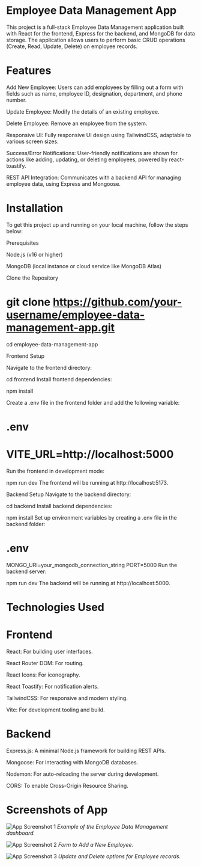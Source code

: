 # Employee Data Management App
This project is a full-stack Employee Data Management application built with React for the frontend, Express for the backend, and MongoDB for data storage. The application allows users to perform basic CRUD operations (Create, Read, Update, Delete) on employee records.


# Features
Add New Employee: Users can add employees by filling out a form with fields such as name, employee ID, designation, department, and phone number.

Update Employee: Modify the details of an existing employee.

Delete Employee: Remove an employee from the system.

Responsive UI: Fully responsive UI design using TailwindCSS, adaptable to various screen sizes.

Success/Error Notifications: User-friendly notifications are shown for actions like adding, updating, or deleting employees, powered by react-toastify.

REST API Integration: Communicates with a backend API for managing employee data, using Express and Mongoose.

# Installation
To get this project up and running on your local machine, follow the steps below:

Prerequisites

Node.js (v16 or higher)

MongoDB (local instance or cloud service like MongoDB Atlas)

Clone the Repository

# git clone https://github.com/your-username/employee-data-management-app.git

cd employee-data-management-app

Frontend Setup

Navigate to the frontend directory:

cd frontend
Install frontend dependencies:

npm install

Create a .env file in the frontend folder and add the following variable:
# .env

# VITE_URL=http://localhost:5000

Run the frontend in development mode:

npm run dev
The frontend will be running at http://localhost:5173.

Backend Setup
Navigate to the backend directory:

cd backend
Install backend dependencies:

npm install
Set up environment variables by creating a .env file in the backend folder:

# .env

MONGO_URI=your_mongodb_connection_string
PORT=5000
Run the backend server:

npm run dev
The backend will be running at http://localhost:5000.

# Technologies Used

# Frontend

React: For building user interfaces.

React Router DOM: For routing.

React Icons: For iconography.

React Toastify: For notification alerts.

TailwindCSS: For responsive and modern styling.

Vite: For development tooling and build.

# Backend

Express.js: A minimal Node.js framework for building REST APIs.

Mongoose: For interacting with MongoDB databases.

Nodemon: For auto-reloading the server during development.

CORS: To enable Cross-Origin Resource Sharing.


# Screenshots of App


![App Screenshot 1](public/Images/DataTable.png)
*Example of the Employee Data Management dashboard.*

![App Screenshot 2](public/Images/AddEmployee.png)
*Form to Add a New Employee.*

![App Screenshot 3](public/Images/UdateEmployee.png)
*Update and Delete options for Employee records.*
